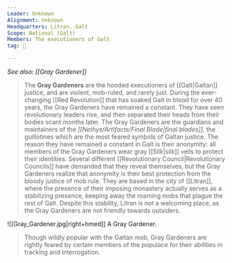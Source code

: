 ```yaml
---
Leader: Unknown
Alignment: Unknown
Headquarters: Litran, Galt
Scope: National (Galt)
Members: The executioners of Galt
tag: 👥

---
```


*See also: [[Gray Gardener]]*
> The **Gray Gardeners** are the hooded executioners of [[Galt|Galtan]] justice, and are violent, mob-ruled, and rarely just. During the ever-changing [[Red Revolution]] that has soaked Galt in blood for over 40 years, the Gray Gardeners have remained a constant. They have seen revolutionary leaders rise, and then separated their heads from their bodies scant months later. The Gray Gardeners are the guardians and maintainers of the *[[Nethys/Artifacts/Final Blade|final blades]]*, the guillotines which are the most feared symbols of Galtan justice.
> The reason they have remained a constant in Galt is their anonymity: all members of the Gray Gardeners wear gray [[Silk|silk]] veils to protect their identities. Several different [[Revolutionary Council|Revolutionary Councils]] have demanded that they reveal themselves, but the Gray Gardeners realize that anonymity is their best protection from the bloody justice of mob rule. They are based in the city of [[Litran]], where the presence of their imposing monastery actually serves as a stabilizing presence, keeping away the roaming mobs that plague the rest of Galt. Despite this stability, Litran is not a welcoming place, as the Gray Gardeners are not friendly towards outsiders.

![[Gray_Gardener.jpg|right+hmed]] 
 A Gray Gardener.
> Though wildly popular with the Galtan mob, Gray Gardeners are rightly feared by certain members of the populace for their abilities in tracking and interrogation.







